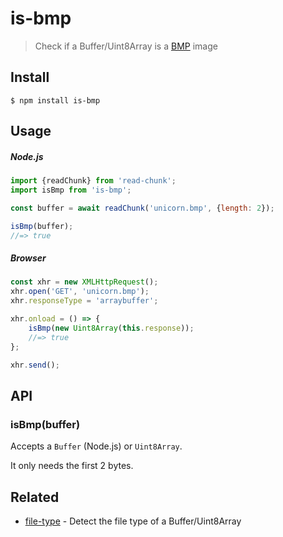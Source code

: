 # is-bmp

> Check if a Buffer/Uint8Array is a [BMP](https://en.m.wikipedia.org/wiki/BMP_file_format) image

## Install

```
$ npm install is-bmp
```

## Usage

##### Node.js

```js
import {readChunk} from 'read-chunk';
import isBmp from 'is-bmp';

const buffer = await readChunk('unicorn.bmp', {length: 2});

isBmp(buffer);
//=> true
```

##### Browser

```js
const xhr = new XMLHttpRequest();
xhr.open('GET', 'unicorn.bmp');
xhr.responseType = 'arraybuffer';

xhr.onload = () => {
	isBmp(new Uint8Array(this.response));
	//=> true
};

xhr.send();
```

## API

### isBmp(buffer)

Accepts a `Buffer` (Node.js) or `Uint8Array`.

It only needs the first 2 bytes.

## Related

- [file-type](https://github.com/sindresorhus/file-type) - Detect the file type of a Buffer/Uint8Array
